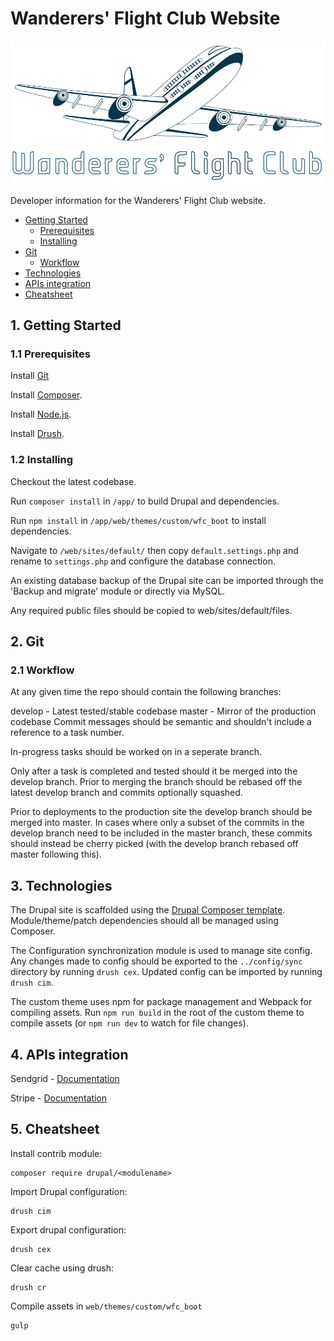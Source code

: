 # Wanderers' Flight Club Website

![WFC Logo](https://github.com/sososinelu/wfc/blob/develop/app/web/themes/custom/wfc_boot/images/wfc_logo_stroke_filled.png?raw=true)

Developer information for the Wanderers' Flight Club website.

- [Getting Started](#getting-started)
    - [Prerequisites](#prerequisites)
    - [Installing](#installing)
- [Git](#git)
    - [Workflow](#workflow)
- [Technologies](#technologies)
- [APIs integration](#apis-integration)
- [Cheatsheet](#cheatsheet)

<a id="getting-started"></a>
## 1. Getting Started

<a id="prerequisites"></a>
### 1.1 Prerequisites

Install [Git](https://git-scm.com/downloads)

Install [Composer](https://getcomposer.org/download/).

Install [Node.js](https://nodejs.org/en/download/).

Install [Drush](https://docs.drush.org/en/master/install/).

<a id="installing"></a>
### 1.2 Installing

Checkout the latest codebase.

Run ```composer install``` in ```/app/``` to build Drupal and dependencies.

Run ```npm install``` in ```/app/web/themes/custom/wfc_boot``` to install dependencies.

Navigate to ```/web/sites/default/``` then copy ```default.settings.php``` and rename to ```settings.php``` and configure the database connection.

An existing database backup of the Drupal site can be imported through the 'Backup and migrate' module or directly via MySQL.

Any required public files should be copied to web/sites/default/files.

<a id="git"></a>
## 2. Git

<a id="workflow"></a>
### 2.1 Workflow

At any given time the repo should contain the following branches:

develop - Latest tested/stable codebase
master - Mirror of the production codebase
Commit messages should be semantic and shouldn't include a reference to a task number.

In-progress tasks should be worked on in a seperate branch.

Only after a task is completed and tested should it be merged into the develop branch. Prior to merging the branch should be rebased off the latest develop branch and commits optionally squashed.

Prior to deployments to the production site the develop branch should be merged into master. In cases where only a subset of the commits in the develop branch need to be included in the master branch, these commits should instead be cherry picked (with the develop branch rebased off master following this).

<a id="technologies"></a>
## 3. Technologies
The Drupal site is scaffolded using the <a href="https://github.com/drupal-composer/drupal-project">Drupal Composer template</a>.
Module/theme/patch dependencies should all be managed using Composer.

The Configuration synchronization module is used to manage site config. Any changes made to config should be exported to the ```../config/sync``` directory by running ```drush cex```. Updated config can be imported by running ```drush cim```.

The custom theme uses npm for package management and Webpack for compiling assets. Run ```npm run build``` in the root of the custom theme to compile assets (or ```npm run dev``` to watch for file changes).

<a id="apis-integration"></a>
## 4. APIs integration

Sendgrid - <a href="https://sendgrid.com/docs/API_Reference/api_v3.html">Documentation</a>


Stripe - <a href="https://stripe.com/docs/api">Documentation</a>

<a id="cheatsheet"></a>
## 5. Cheatsheet

Install contrib module:
```
composer require drupal/<modulename>
```

Import Drupal configuration:
```
drush cim
```

Export drupal configuration:
```
drush cex
```

Clear cache using drush:
```
drush cr
```

Compile assets in ```web/themes/custom/wfc_boot```
```
gulp
```